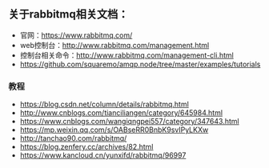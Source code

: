 ## 关于rabbitmq相关文档：
* 官网：https://www.rabbitmq.com/
* web控制台：http://www.rabbitmq.com/management.html
* 控制台相关命令：http://www.rabbitmq.com/management-cli.html
* https://github.com/squaremo/amqp.node/tree/master/examples/tutorials
### 教程
* https://blog.csdn.net/column/details/rabbitmq.html
* http://www.cnblogs.com/tianciliangen/category/645984.html
* https://www.cnblogs.com/wangiqngpei557/category/347643.html
* https://mp.weixin.qq.com/s/OABseRR0BnbK9svIPyLKXw
* http://tanchao90.com/rabbitmq/
* https://blog.zenfery.cc/archives/82.html
* https://www.kancloud.cn/yunxifd/rabbitmq/96997
